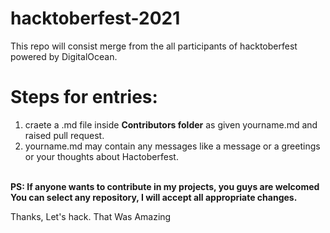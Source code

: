 # hacktoberfest-2021
This repo will consist merge from the all participants of hacktoberfest powered by DigitalOcean.


# Steps for entries:

1. craete a .md file inside **Contributors folder** as given yourname.md and raised pull request.
2. yourname.md may contain any messages like a message or a greetings or your thoughts about Hactoberfest.<br><br>



**PS: If anyone wants to contribute in my projects, you guys are welcomed
You can select any repository, I will accept all appropriate changes.**


Thanks, Let's hack.
That Was Amazing
